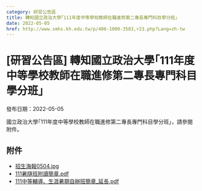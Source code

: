 ```yaml
---
category: 研習公告區
title: 轉知國立政治大學｢111年度中等學校教師在職進修第二專長專門科目學分班｣
date: 2022-05-05
href: http://www.smhs.kh.edu.tw/p/406-1000-3583,r23.php?Lang=zh-tw
---
```


# [研習公告區] 轉知國立政治大學｢111年度中等學校教師在職進修第二專長專門科目學分班｣

發布日期：2022-05-05

國立政治大學｢111年度中等學校教師在職進修第二專長專門科目學分班｣，請參閱附件。

## 附件

- [招生海報0504.jpg](https://www.smhs.kh.edu.tw/var/file/0/1000/attach/91/pta_3358_701773_16979.jpg)
- [111暑隨班附讀簡章.pdf](https://www.smhs.kh.edu.tw/var/file/0/1000/attach/91/pta_3359_1247977_16979.pdf)
- [111中等輔導、生涯暑期自辦班簡章_延長.pdf](https://www.smhs.kh.edu.tw/var/file/0/1000/attach/91/pta_3360_5645509_16979.pdf)

